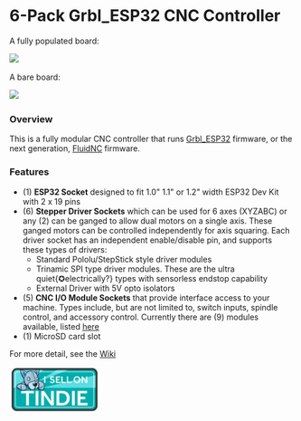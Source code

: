 
# 6-Pack Grbl_ESP32 CNC Controller

A fully populated board:

<img src="http://www.buildlog.net/blog/wp-content/uploads/2020/07/20200711_120633.jpg" width="600">

A bare board:

<img src="http://www.buildlog.net/blog/wp-content/uploads/2020/07/20200711_120737.jpg" width="600">

### Overview

This is a fully modular CNC controller that runs [Grbl_ESP32](https://github.com/bdring/Grbl_Esp32 "Grbl_Esp32 at github.com") firmware, or the next generation, [FluidNC](https://github.com/bdring/FluidNC "FluidNC at github.com") firmware.

### Features

- (1) **ESP32 Socket** designed to fit 1.0" 1.1" or 1.2" width ESP32 Dev Kit with 2 x 19 pins
- (6) **Stepper Driver Sockets** which can be used for 6 axes (XYZABC) or any (2) can be ganged to allow dual motors on a single axis. These ganged motors can be controlled independently for axis squaring. Each driver socket has an independent enable/disable pin, and supports these types of drivers:
  - Standard Pololu/StepStick style driver modules
  - Trinamic SPI type driver modules. These are the ultra quiet{✪electrically?} types with sensorless endstop capability
  - External Driver with 5V opto isolators
- (5) **CNC I/O Module Sockets** that provide interface access to your machine. Types include, but are not limited to, switch inputs, spindle control, and accessory control. Currently there are (9) modules available, listed [here](https://github.com/Longus/6-Pack_CNC_Controller/wiki/CNC-I-O-Module-List/ "CNC-I-O-Module-List")
- (1) MicroSD card slot

For more detail, see the [Wiki](https://github.com/Longus/6-Pack_CNC_Controller/wiki)

[<img src="https://github.com/bdring/TMC2209_4x_DK/blob/main/images/tindie-logo.png" width="160">](https://www.tindie.com/products/33366583/6-pack-universal-cnc-controller/)
